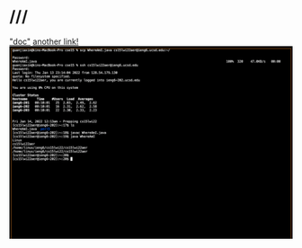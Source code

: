 # ///

["doc"](https://docs.google.com/document/d/1HkMjF1derLVaoWkrQsipvzHtqnh74VWO2-n7UMjjxWQ/edit#)
[another link!](some-page1.html)
![another link](p5.png)
